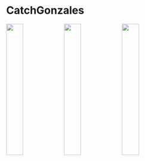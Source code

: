 # CatchGonzales

<img src="https://user-images.githubusercontent.com/82970461/132105636-e2d7267c-e856-4b64-bbfe-901e3c89e129.jpg" width=30% height=30%>  <img src="https://user-images.githubusercontent.com/82970461/132105652-a93932b8-bd34-42a1-a2c7-f18e27705395.jpg" width=30% height=30%> <img src="https://user-images.githubusercontent.com/82970461/132105661-1c5423d3-5cbf-4e0c-bc48-8c710bc77182.jpg" width=30% height=30%> 






